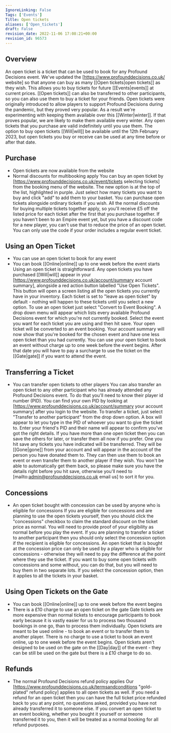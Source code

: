 ```yaml
---
IgnoreLinking: False
Tags: ['Events']
Title: Open tickets
aliases: ['Open_tickets']
draft: False
revision_date: 2022-11-06 17:08:21+00:00
revision_id: 96573
---
```


## Overview
An open ticket is a ticket that can be used to book for any Profound Decisions event. We've updated the [https://www.profounddecisions.co.uk/ website] so that anyone can buy as many [[Open tickets|open tickets]] as they wish. This allows you to buy tickets for future [[Events|events]] at current prices. [[Open tickets]] can also be transferred to other participants, so you can also use them to buy a ticket for your friends.
Open tickets were originally introduced to allow players to support Profound Decisions during the pandemic, but they proved very popular. As a result we're experimenting with keeping them available over this [[Winter|winter]]. If that proves popular, we are likely to make them available every winter.
Any open tickets that you purchase are valid indefinitely until you use them. The option to buy open tickets [[Will|will]] be available until the 12th February 2023, but open tickets you buy or receive can be used at any time before or after that date.
## Purchase
* Open tickets are now available from the website
* Normal discounts for multibooking apply
You can buy an open ticket by [https://www.profounddecisions.co.uk/event/tickets selecting tickets] from the booking menu of the website. The new option is at the top of the list, highlighted in purple. Just select how many tickets you want to buy and click "add" to add them to your basket.
You can purchase open tickets alongside ordinary tickets if you wish. All the normal discounts for buying multiple tickets together apply, so you'll receive £5 off the listed price for each ticket after the first that you purchase together.
If you haven't been to an Empire event yet, but you have a discount code for a new player, you can't use that to reduce the price of an open ticket. You can only use the code if your order includes a regular event ticket.
## Using an Open Ticket
* You can use an open ticket to book for any event
* You can book [[Online|online]] up to one week before the event starts
Using an open ticket is straightforward. Any open tickets you have purchased [[Will|will]] appear in your [https://www.profounddecisions.co.uk/account/summary account summary], alongside a red action button labelled "Use Open Tickets". This button will open a screen listing all the open tickets you currently have in your inventory.
Each ticket is set to "leave as open ticket" by default - nothing will happen to these tickets until you select a new option. To use an open ticket just select "Convert to Event Booking". A drop down menu will appear which lists every available Profound Decisions event for which you're not currently booked. Select the event you want for each ticket you are using and then hit save. Your open ticket will be converted to an event booking. Your account summary will now show that you're booked for the chosen event and have one less open ticket than you had currently.
You can use your open ticket to book an event without charge up to one week before the event begins. After that date you will have to pay a surcharge to use the ticket on the [[Gate|gate]] if you want to attend the event.
## Transferring a Ticket
* You can transfer open tickets to other players
You can also transfer an open ticket to any other participant who has already attended any Profound Decisions event. To do that you'll need to know their player id number (PID). You can find your own PID by looking at [https://www.profounddecisions.co.uk/account/summary your account summary] after you login to the website.
To transfer a ticket, just select "Transfer to another participant" from the drop down option. A box will appear to let you type in the PID of whoever you want to give the ticket to. Enter your friend's PID and their name will appear to confirm you've got the right details. If you have more than one open ticket then you can save the others for later, or transfer them all now if you prefer.
One you hit save any tickets you have indicated will be transferred. They will be [[Gone|gone]] from your account and will appear in the account of the person you have donated them to. They can then use them to book an event or even transfer them to another player if they wish. You won't be able to automatically get them back, so please make sure you have the details right before you hit save, otherwise you'll need to [mailto:admin@profounddecisions.co.uk email us] to sort it for you.
## Concessions
* An open ticket bought with concession can be used by anyone who is eligible for concessions
If you are eligible for concessions and are planning to use the open tickets yourself, then you should click the "concessions" checkbox to claim the standard discount on the ticket price as normal. You will need to provide proof of your eligibility as normal before you play the event.
If you are planning to transfer a ticket to another participant then you should only select the concession option if the recipient is eligible for concessions. An open ticket that is bought at the concession price can only be used by a player who is eligible for concessions - otherwise they will need to pay the difference at the point where they use the ticket.
If you want to buy some open tickets with concessions and some without, you can do that, but you will need to buy them in two separate lots. If you select the concession option, then it applies to all the tickets in your basket.
## Using Open Tickets on the Gate
* You can book [[Online|online]] up to one week before the event begins
* There is a £10 charge to use an open ticket on the gate
Gate tickets are more expensive than normal tickets to encourage participants to book early because it is vastly easier for us to process two thousand bookings in one go, than to process them individually. Open tickets are meant to be used online - to book an event or to transfer them to another player. There is no charge to use a ticket to book an event online, up to one week before the event begins.
Open tickets aren't designed to be used on the gate on the [[Day|day]] of the event - they can be still be used on the gate but there is a £10 charge to do so.
## Refunds
* The normal Profound Decisions refund policy applies
Our [https://www.profounddecisions.co.uk/termsandconditions "gold-plated" refund policy] applies to all open tickets as well. If you need a refund for an open ticket then you can have the full ticket price refunded back to you at any point, no questions asked, provided you have not already transferred it to someone else. If you convert an open ticket to an event booking, whether you bought it yourself or someone transferred it to you, then it will be treated as a normal booking for all refund purposes.